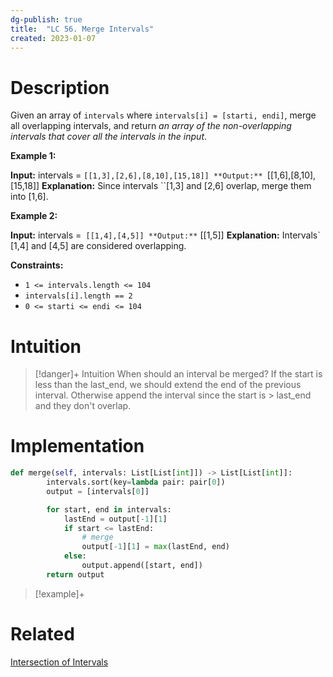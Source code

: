 ```yaml
---
dg-publish: true
title:  "LC 56. Merge Intervals"
created: 2023-01-07
---
```



# Description
Given an array of `intervals` where `intervals[i] = [starti, endi]`, merge all overlapping intervals, and return _an array of the non-overlapping intervals that cover all the intervals in the input_.

**Example 1:**

**Input:** intervals = ``[[1,3],[2,6],[8,10],[15,18]]
**Output:** ``[[1,6],[8,10],[15,18]]
**Explanation:** Since intervals ``[1,3] and [2,6] overlap, merge them into [1,6].

**Example 2:**

**Input:** intervals =`` [[1,4],[4,5]]
**Output:**`` [[1,5]]
**Explanation:** Intervals` [1,4] and [4,5] are considered overlapping.

**Constraints:**

-   `1 <= intervals.length <= 104`
-   `intervals[i].length == 2`
-   `0 <= starti <= endi <= 104`
# Intuition

>[!danger]+ Intuition
>When should an interval be merged? If the start is less than the last_end, we should extend the end of the previous interval. Otherwise append the interval since the start is > last_end and they don't overlap. 



# Implementation
```python
def merge(self, intervals: List[List[int]]) -> List[List[int]]:
        intervals.sort(key=lambda pair: pair[0])
        output = [intervals[0]]

        for start, end in intervals:
            lastEnd = output[-1][1]
            if start <= lastEnd:
                # merge
                output[-1][1] = max(lastEnd, end)
            else:
                output.append([start, end])
        return output
```

>[!example]+ 


# Related
[Intersection of Intervals](</docs/Algos/Intersection of Intervals.md>)